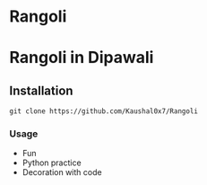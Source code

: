 # Rangoli
<h1>Rangoli in Dipawali</h1>

## Installation
```
git clone https://github.com/Kaushal0x7/Rangoli
```

### Usage 
- Fun 
- Python practice
- Decoration with code

